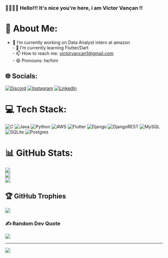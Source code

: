 <H3>👋🏻👋🏻 Hello!!! It's nice you're here, i am Victor Vançan !! <H3/>

# 💫 About Me:
- 🔭 I’m currently working on Data Analyst intern at amazon <br>- 🌱 I’m currently learning Flutter/Dart<br>- 📫 How to reach me: victorvancan1@gmail.com<br>- 😄 Pronouns: he/him


## 🌐 Socials:
[![Discord](https://img.shields.io/badge/Discord-%237289DA.svg?logo=discord&logoColor=white)](htttps://discord.gg/Çan#7933) [![Instagram](https://img.shields.io/badge/Instagram-%23E4405F.svg?logo=Instagram&logoColor=white)](https://www.instagram.com/victor.vancan/) [![LinkedIn](https://img.shields.io/badge/LinkedIn-%230077B5.svg?logo=linkedin&logoColor=white)](https://www.linkedin.com/in/victor-van%C3%A7an/) 

# 💻 Tech Stack:
![C](https://img.shields.io/badge/c-%2300599C.svg?style=for-the-badge&logo=c&logoColor=white) ![Java](https://img.shields.io/badge/java-%23ED8B00.svg?style=for-the-badge&logo=java&logoColor=white) ![Python](https://img.shields.io/badge/python-3670A0?style=for-the-badge&logo=python&logoColor=ffdd54) ![AWS](https://img.shields.io/badge/AWS-%23FF9900.svg?style=for-the-badge&logo=amazon-aws&logoColor=white) ![Flutter](https://img.shields.io/badge/Flutter-%2302569B.svg?style=for-the-badge&logo=Flutter&logoColor=white) ![Django](https://img.shields.io/badge/django-%23092E20.svg?style=for-the-badge&logo=django&logoColor=white) ![DjangoREST](https://img.shields.io/badge/DJANGO-REST-ff1709?style=for-the-badge&logo=django&logoColor=white&color=ff1709&labelColor=gray) ![MySQL](https://img.shields.io/badge/mysql-%2300f.svg?style=for-the-badge&logo=mysql&logoColor=white) ![SQLite](https://img.shields.io/badge/sqlite-%2307405e.svg?style=for-the-badge&logo=sqlite&logoColor=white) ![Postgres](https://img.shields.io/badge/postgres-%23316192.svg?style=for-the-badge&logo=postgresql&logoColor=white)
# 📊 GitHub Stats:
![](https://github-readme-stats.vercel.app/api?username=victorvancan&theme=monokai&hide_border=false&include_all_commits=true&count_private=true)<br/>
![](https://github-readme-streak-stats.herokuapp.com/?user=victorvancan&theme=monokai&hide_border=false)<br/>
![](https://github-readme-stats.vercel.app/api/top-langs/?username=victorvancan&theme=monokai&hide_border=false&include_all_commits=true&count_private=true&layout=compact)

## 🏆 GitHub Trophies
![](https://github-profile-trophy.vercel.app/?username=victorvancan&theme=monokai&no-frame=false&no-bg=false&margin-w=4)

### ✍️ Random Dev Quote
![](https://quotes-github-readme.vercel.app/api?type=horizontal&theme=dark)


---
[![](https://visitcount.itsvg.in/api?id=victorvancan&icon=6&color=7)](https://visitcount.itsvg.in)

